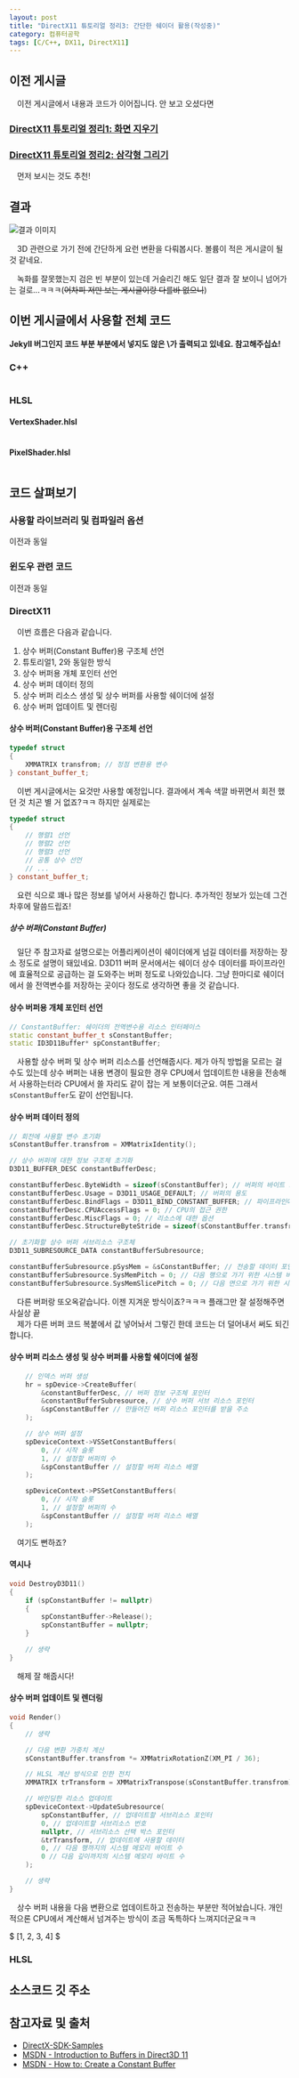```yaml
---
layout: post
title: "DirectX11 튜토리얼 정리3: 간단한 쉐이더 활용(작성중)"
category: 컴퓨터공학
tags: [C/C++, DX11, DirectX11]
---
```


## 이전 게시글

&emsp;이전 게시글에서 내용과 코드가 이어집니다. 안 보고 오셨다면

### [DirectX11 튜토리얼 정리1: 화면 지우기](/컴퓨터공학/2024/03/20/DX11_ClearScreen.html)
### [DirectX11 튜토리얼 정리2: 삼각형 그리기](/컴퓨터공학/2024/03/29/DX11_DrawTriangle.html)

&emsp;먼저 보시는 것도 추천!

## 결과

![결과 이미지](/assets/images/2024-04-03-SimpleShader_images/result-ezgif-convertor.gif)

&emsp;3D 관련으로 가기 전에 간단하게 요런 변환을 다뤄봅시다. 볼륨이 적은 게시글이 될 것 같네요.

&emsp;녹화를 잘못했는지 검은 빈 부분이 있는데 거슬리긴 해도 일단 결과 잘 보이니 넘어가는 걸로...ㅋㅋㅋ(~~어차피 저만 보는 게시글이랑 다를바 없으니~~)

## 이번 게시글에서 사용할 전체 코드

**Jekyll 버그인지 코드 부분 부분에서 넣지도 않은 \가 출력되고 있네요. 참고해주십쇼!**

### C++

~~~ C++
~~~

### HLSL

#### VertexShader.hlsl

~~~ HLSL
~~~

#### PixelShader.hlsl

~~~ HLSL
~~~

## 코드 살펴보기

### 사용할 라이브러리 및 컴파일러 옵션

이전과 동일

### 윈도우 관련 코드

이전과 동일

### DirectX11

&emsp;이번 흐름은 다음과 같습니다.

1. 상수 버퍼(Constant Buffer)용 구조체 선언
2. 튜토리얼1, 2와 동일한 방식
3. 상수 버퍼용 개체 포인터 선언
4. 상수 버퍼 데이터 정의
5. 상수 버퍼 리소스 생성 및 상수 버퍼를 사용할 쉐이더에 설정
6. 상수 버퍼 업데이트 및 렌더링

#### 상수 버퍼(Constant Buffer)용 구조체 선언

~~~ C++
typedef struct
{
	XMMATRIX transfrom; // 정점 변환용 변수
} constant_buffer_t;
~~~

&emsp;이번 게시글에서는 요것만 사용할 예정입니다. 결과에서 계속 색깔 바뀌면서 회전 했던 것 치곤 별 거 없죠?ㅋㅋ 하지만 실제로는

~~~ C++
typedef struct
{
    // 행렬1 선언
    // 행렬2 선언
    // 행렬3 선언
    // 공통 상수 선언
    // ...
} constant_buffer_t;
~~~

&emsp;요런 식으로 꽤나 많은 정보를 넣어서 사용하긴 합니다. 추가적인 정보가 있는데 그건 차후에 말씀드립죠!

##### 상수 버퍼(Constant Buffer)

&emsp;일단 주 참고자료 설명으로는 어플리케이션이 쉐이더에게 넘길 데이터를 저장하는 장소 정도로 설명이 돼있네요. D3D11 버퍼 문서에서는 쉐이더 상수 데이터를 파이프라인에 효율적으로 공급하는 걸 도와주는 버퍼 정도로 나와있습니다. 그냥 한마디로 쉐이더에서 쓸 전역변수를 저장하는 곳이다 정도로 생각하면 좋을 것 같습니다.

#### 상수 버퍼용 개체 포인터 선언

~~~ C++
// ConstantBuffer: 쉐이더의 전역변수용 리소스 인터페이스
static constant_buffer_t sConstantBuffer;
static ID3D11Buffer* spConstantBuffer;
~~~

&emsp;사용할 상수 버퍼 및 상수 버퍼 리소스를 선언해줍시다. 제가 아직 방법을 모르는 걸 수도 있는데 상수 버퍼는 내용 변경이 필요한 경우 CPU에서 업데이트한 내용을 전송해서 사용하는터라 CPU에서 쓸 자리도 같이 잡는 게 보통이더군요. 여튼 그래서 `sConstantBuffer`도 같이 선언됩니다.

#### 상수 버퍼 데이터 정의

~~~ C++
// 회전에 사용할 변수 초기화
sConstantBuffer.transfrom = XMMatrixIdentity();

// 상수 버퍼에 대한 정보 구조체 초기화
D3D11_BUFFER_DESC constantBufferDesc;

constantBufferDesc.ByteWidth = sizeof(sConstantBuffer); // 버퍼의 바이트 크기
constantBufferDesc.Usage = D3D11_USAGE_DEFAULT; // 버퍼의 용도
constantBufferDesc.BindFlags = D3D11_BIND_CONSTANT_BUFFER; // 파이프라인에 뭘로 바인딩 할지
constantBufferDesc.CPUAccessFlags = 0; // CPU의 접근 권한
constantBufferDesc.MiscFlags = 0; // 리소스에 대한 옵션
constantBufferDesc.StructureByteStride = sizeof(sConstantBuffer.transfrom); // 각 요소별 바이트 크기

// 초기화할 상수 버퍼 서브리소스 구조체
D3D11_SUBRESOURCE_DATA constantBufferSubresource;

constantBufferSubresource.pSysMem = &sConstantBuffer; // 전송할 데이터 포인터
constantBufferSubresource.SysMemPitch = 0; // 다음 행으로 가기 위한 시스템 바이트 수
constantBufferSubresource.SysMemSlicePitch = 0; // 다음 면으로 가기 위한 시스템 바이트 수
~~~

&emsp;다른 버퍼랑 또오옥같습니다. 이젠 지겨운 방식이죠?ㅋㅋㅋ 플래그만 잘 설정해주면 사실상 끝 <br>
&emsp;제가 다른 버퍼 코드 복붙에서 값 넣어놔서 그렇긴 한데 코드는 더 덜어내서 써도 되긴 합니다.

#### 상수 버퍼 리소스 생성 및 상수 버퍼를 사용할 쉐이더에 설정

~~~ C++
	// 인덱스 버퍼 생성
	hr = spDevice->CreateBuffer(
		&constantBufferDesc, // 버퍼 정보 구조체 포인터
		&constantBufferSubresource, // 상수 버퍼 서브 리소스 포인터
		&spConstantBuffer // 만들어진 버퍼 리소스 포인터를 받을 주소
	);

	// 상수 버퍼 설정
	spDeviceContext->VSSetConstantBuffers(
		0, // 시작 슬롯
		1, // 설정할 버퍼의 수
		&spConstantBuffer // 설정할 버퍼 리소스 배열
	);

	spDeviceContext->PSSetConstantBuffers(
		0, // 시작 슬롯
		1, // 설정할 버퍼의 수
		&spConstantBuffer // 설정할 버퍼 리소스 배열
	);
~~~

&emsp;여기도 뻔하죠?

#### 역시나

~~~ C++
void DestroyD3D11()
{
	if (spConstantBuffer != nullptr)
	{
		spConstantBuffer->Release();
		spConstantBuffer = nullptr;
	}

    // 생략
}
~~~

&emsp;해제 잘 해줍시다!

#### 상수 버퍼 업데이트 및 렌더링

~~~ C++
void Render()
{
	// 생략

	// 다음 변환 가중치 계산
	sConstantBuffer.transfrom *= XMMatrixRotationZ(XM_PI / 36);

	// HLSL 계산 방식으로 인한 전치
	XMMATRIX trTransform = XMMatrixTranspose(sConstantBuffer.transfrom);

	// 바인딩한 리소스 업데이트
	spDeviceContext->UpdateSubresource(
		spConstantBuffer, // 업데이트할 서브리소스 포인터
		0, // 업데이트할 서브리소스 번호
		nullptr, // 서브리소스 선택 박스 포인터
		&trTransform, // 업데이트에 사용할 데이터
		0, // 다음 행까지의 시스템 메모리 바이트 수
		0 // 다음 깊이까지의 시스템 메모리 바이트 수
	);

    // 생략
}
~~~

&emsp;상수 버퍼 내용을 다음 변환으로 업데이트하고 전송하는 부분만 적어놨습니다. 개인적으론 CPU에서 계산해서 넘겨주는 방식이 조금 독특하다 느껴지더군요ㅋㅋ <br>

$ [1, 2, 3, 4] $

### HLSL

## 소스코드 깃 주소

## 참고자료 및 출처
- [DirectX-SDK-Samples](https://github.com/walbourn/directx-sdk-samples)
- [MSDN - Introduction to Buffers in Direct3D 11](https://learn.microsoft.com/en-us/windows/win32/direct3d11/overviews-direct3d-11-resources-buffers-intro#constant-buffer)
- [MSDN - How to: Create a Constant Buffer](https://learn.microsoft.com/ko-kr/windows/win32/direct3d11/overviews-direct3d-11-resources-buffers-constant-how-to)